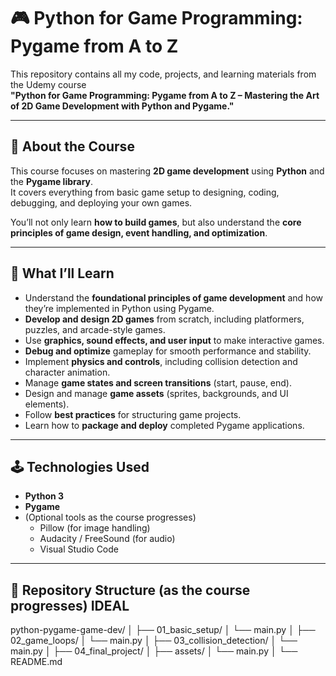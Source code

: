 
# 🎮 Python for Game Programming: Pygame from A to Z

This repository contains all my code, projects, and learning materials from the Udemy course  
**"Python for Game Programming: Pygame from A to Z – Mastering the Art of 2D Game Development with Python and Pygame."**

---

## 🚀 About the Course
This course focuses on mastering **2D game development** using **Python** and the **Pygame library**.  
It covers everything from basic game setup to designing, coding, debugging, and deploying your own games.

You’ll not only learn **how to build games**, but also understand the **core principles of game design, event handling, and optimization**.

---

## 🧠 What I’ll Learn
- Understand the **foundational principles of game development** and how they’re implemented in Python using Pygame.  
- **Develop and design 2D games** from scratch, including platformers, puzzles, and arcade-style games.  
- Use **graphics, sound effects, and user input** to make interactive games.  
- **Debug and optimize** gameplay for smooth performance and stability.  
- Implement **physics and controls**, including collision detection and character animation.  
- Manage **game states and screen transitions** (start, pause, end).  
- Design and manage **game assets** (sprites, backgrounds, and UI elements).  
- Follow **best practices** for structuring game projects.  
- Learn how to **package and deploy** completed Pygame applications.

---

## 🕹️ Technologies Used
- **Python 3**
- **Pygame**
- (Optional tools as the course progresses)
  - Pillow (for image handling)
  - Audacity / FreeSound (for audio)
  - Visual Studio Code

---

## 📁 Repository Structure (as the course progresses) IDEAL
python-pygame-game-dev/
│
├── 01_basic_setup/
│ └── main.py
│
├── 02_game_loops/
│ └── main.py
│
├── 03_collision_detection/
│ └── main.py
│
├── 04_final_project/
│ ├── assets/
│ └── main.py
│
└── README.md
